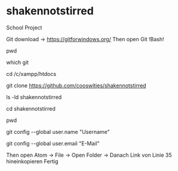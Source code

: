 # shakennotstirred
School Project

Git download -> https://gitforwindows.org/
Then open Git !Bash! 

pwd

which git

cd /c/xampp/htdocs

git clone https://github.com/cooswitjes/shakennotstirred

ls -ld shakennotstirred

cd shakennotstirred

pwd

git config --global user.name "Username"

git config --global user.email "E-Mail"

Then open Atom -> File -> Open Folder -> Danach Link von Linie 35 hineinkopieren
Fertig
